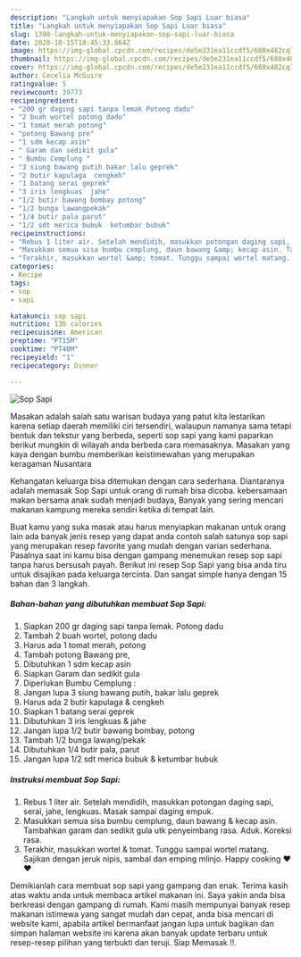 ```yaml
---
description: "Langkah untuk menyiapakan Sop Sapi Luar biasa"
title: "Langkah untuk menyiapakan Sop Sapi Luar biasa"
slug: 1390-langkah-untuk-menyiapakan-sop-sapi-luar-biasa
date: 2020-10-15T18:45:33.864Z
image: https://img-global.cpcdn.com/recipes/de5e231ea11ccdf5/680x482cq70/sop-sapi-foto-resep-utama.jpg
thumbnail: https://img-global.cpcdn.com/recipes/de5e231ea11ccdf5/680x482cq70/sop-sapi-foto-resep-utama.jpg
cover: https://img-global.cpcdn.com/recipes/de5e231ea11ccdf5/680x482cq70/sop-sapi-foto-resep-utama.jpg
author: Cecelia McGuire
ratingvalue: 5
reviewcount: 39773
recipeingredient:
- "200 gr daging sapi tanpa lemak Potong dadu"
- "2 buah wortel potong dadu"
- "1 tomat merah potong"
- "potong Bawang pre"
- "1 sdm kecap asin"
- " Garam dan sedikit gula"
- " Bumbu Cemplung "
- "3 siung bawang putih bakar lalu geprek"
- "2 butir kapulaga  cengkeh"
- "1 batang serai geprek"
- "3 iris lengkuas  jahe"
- "1/2 butir bawang bombay potong"
- "1/2 bunga lawangpekak"
- "1/4 butir pala parut"
- "1/2 sdt merica bubuk  ketumbar bubuk"
recipeinstructions:
- "Rebus 1 liter air. Setelah mendidih, masukkan potongan daging sapi, serai, jahe, lengkuas. Masak sampai daging empuk."
- "Masukkan semua sisa bumbu cemplung, daun bawang &amp; kecap asin. Tambahkan garam dan sedikit gula utk penyeimbang rasa. Aduk. Koreksi rasa."
- "Terakhir, masukkan wortel &amp; tomat. Tunggu sampai wortel matang. Sajikan dengan jeruk nipis, sambal dan emping mlinjo. Happy cooking ❤❤"
categories:
- Recipe
tags:
- sop
- sapi

katakunci: sop sapi 
nutrition: 130 calories
recipecuisine: American
preptime: "PT15M"
cooktime: "PT40M"
recipeyield: "1"
recipecategory: Dinner

---
```



![Sop Sapi](https://img-global.cpcdn.com/recipes/de5e231ea11ccdf5/680x482cq70/sop-sapi-foto-resep-utama.jpg)

Masakan adalah salah satu warisan budaya yang patut kita lestarikan karena setiap daerah memiliki ciri tersendiri, walaupun namanya sama tetapi bentuk dan tekstur yang berbeda, seperti sop sapi yang kami paparkan berikut mungkin di wilayah anda berbeda cara memasaknya. Masakan yang kaya dengan bumbu memberikan keistimewahan yang merupakan keragaman Nusantara

Kehangatan keluarga bisa ditemukan dengan cara sederhana. Diantaranya adalah memasak Sop Sapi untuk orang di rumah bisa dicoba. kebersamaan makan bersama anak sudah menjadi budaya, Banyak yang sering mencari makanan kampung mereka sendiri ketika di tempat lain.



Buat kamu yang suka masak atau harus menyiapkan makanan untuk orang lain ada banyak jenis resep yang dapat anda contoh salah satunya sop sapi yang merupakan resep favorite yang mudah dengan varian sederhana. Pasalnya saat ini kamu bisa dengan gampang menemukan resep sop sapi tanpa harus bersusah payah.
Berikut ini resep Sop Sapi yang bisa anda tiru untuk disajikan pada keluarga tercinta. Dan sangat simple hanya dengan 15 bahan dan 3 langkah.


<!--inarticleads1-->

##### Bahan-bahan yang dibutuhkan membuat Sop Sapi:

1. Siapkan 200 gr daging sapi tanpa lemak. Potong dadu
1. Tambah 2 buah wortel, potong dadu
1. Harus ada 1 tomat merah, potong
1. Tambah potong Bawang pre,
1. Dibutuhkan 1 sdm kecap asin
1. Siapkan  Garam dan sedikit gula
1. Diperlukan  Bumbu Cemplung :
1. Jangan lupa 3 siung bawang putih, bakar lalu geprek
1. Harus ada 2 butir kapulaga &amp; cengkeh
1. Siapkan 1 batang serai geprek
1. Dibutuhkan 3 iris lengkuas &amp; jahe
1. Jangan lupa 1/2 butir bawang bombay, potong
1. Tambah 1/2 bunga lawang/pekak
1. Dibutuhkan 1/4 butir pala, parut
1. Jangan lupa 1/2 sdt merica bubuk &amp; ketumbar bubuk




<!--inarticleads2-->

##### Instruksi membuat  Sop Sapi:

1. Rebus 1 liter air. Setelah mendidih, masukkan potongan daging sapi, serai, jahe, lengkuas. Masak sampai daging empuk.
1. Masukkan semua sisa bumbu cemplung, daun bawang &amp; kecap asin. Tambahkan garam dan sedikit gula utk penyeimbang rasa. Aduk. Koreksi rasa.
1. Terakhir, masukkan wortel &amp; tomat. Tunggu sampai wortel matang. Sajikan dengan jeruk nipis, sambal dan emping mlinjo. Happy cooking ❤❤




Demikianlah cara membuat sop sapi yang gampang dan enak. Terima kasih atas waktu anda untuk membaca artikel makanan ini. Saya yakin anda bisa berkreasi dengan gampang di rumah. Kami masih mempunyai banyak resep makanan istimewa yang sangat mudah dan cepat, anda bisa mencari di website kami, apabila artikel bermanfaat jangan lupa untuk bagikan dan simpan halaman website ini karena akan banyak update terbaru untuk resep-resep pilihan yang terbukti dan teruji. Siap Memasak !!. 
